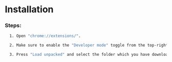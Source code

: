 # Installation


### Steps:

```bash
  1. Open "chrome://extensions/".
```
```bash
  2. Make sure to enable the "Developer mode" toggle from the top-right hand corner.
```
```bash
  3. Press "Load unpacked" and select the folder which you have downloaded.
```
